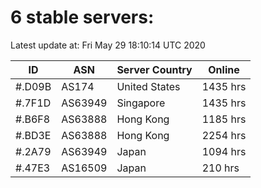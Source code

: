 # 6 stable servers:

Latest update at: Fri May 29 18:10:14 UTC 2020

| ID | ASN | Server Country | Online |
| -- | --- | -------------- | ------ |
| #.D09B | AS174 | United States | 1435 hrs |
| #.7F1D | AS63949 | Singapore | 1435 hrs |
| #.B6F8 | AS63888 | Hong Kong | 1185 hrs |
| #.BD3E | AS63888 | Hong Kong | 2254 hrs |
| #.2A79 | AS63949 | Japan | 1094 hrs |
| #.47E3 | AS16509 | Japan | 210 hrs |

